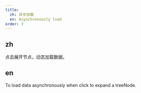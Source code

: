 ```yaml
---
title:
  zh: 异步加载
  en: Asynchronously load
order: 3
---
```


## zh

点击展开节点，动态加载数据。

## en

To load data asynchronously when click to expand a treeNode.
